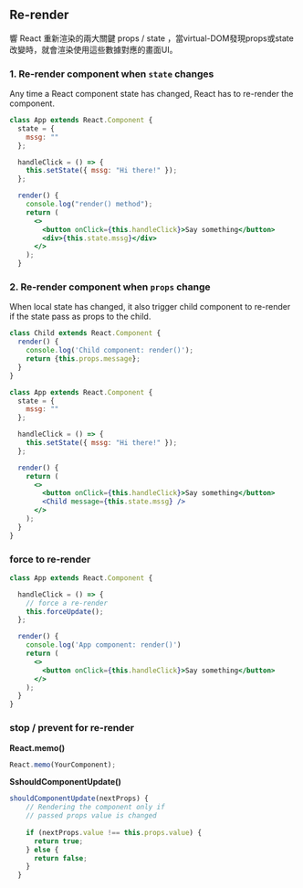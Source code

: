 ## Re-render

響 React 重新渲染的兩大關鍵 props / state ，當virtual-DOM發現props或state改變時，就會渲染使用這些數據對應的畫面UI。

### 1. Re-render component when `state` changes
Any time a React component state has changed, React has to re-render the component.
```jsx
class App extends React.Component {
  state = {
    mssg: ""
  };

  handleClick = () => {
    this.setState({ mssg: "Hi there!" });
  };

  render() {
    console.log("render() method");
    return (
      <>
        <button onClick={this.handleClick}>Say something</button>
        <div>{this.state.mssg}</div>
      </>
    );
  }
```

### 2. Re-render component when `props` change
When local state has changed, it also trigger child component to re-render if the state pass as props to the child.

```jsx
class Child extends React.Component {
  render() {
    console.log('Child component: render()');
    return {this.props.message};
  }
}

class App extends React.Component {
  state = {
    mssg: ""
  };

  handleClick = () => {
    this.setState({ mssg: "Hi there!" });
  };

  render() {
    return (
      <>
        <button onClick={this.handleClick}>Say something</button>
        <Child message={this.state.mssg} />
      </>
    );
  }
}

```



### force to re-render


```jsx
class App extends React.Component {

  handleClick = () => {
    // force a re-render
    this.forceUpdate();
  };

  render() {
    console.log('App component: render()')
    return (
      <>
        <button onClick={this.handleClick}>Say something</button>
      </>
    );
  }
}
```


### stop / prevent for re-render
**React.memo()**
```jsx
React.memo(YourComponent);
```

**SshouldComponentUpdate()**

```jsx
shouldComponentUpdate(nextProps) {
    // Rendering the component only if 
    // passed props value is changed
  
    if (nextProps.value !== this.props.value) {
      return true;
    } else {
      return false;
    }
  }
```
